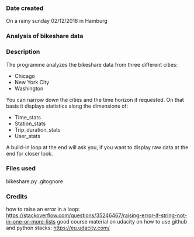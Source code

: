 ### Date created
On a rainy sunday 02/12/2018 in Hamburg

### Analysis of bikeshare data


### Description

The programme analyzes the bikeshare data from three different cities:

* Chicago
* New York City
* Washington

You can narrow down the cities and the time horizon if requested. On that basis it displays statistics along the dimensions of:

* Time_stats
* Station_stats
* Trip_duration_stats
* User_stats

A build-in loop at the end will ask you, if you want to display raw data at the end for closer look.


### Files used

bikeshare.py
.gitognore

### Credits
how to raise an error in a loop: https://stackoverflow.com/questions/35246467/raising-error-if-string-not-in-one-or-more-lists
good course material on udacity on how to use github and python stacks: https://eu.udacity.com/
